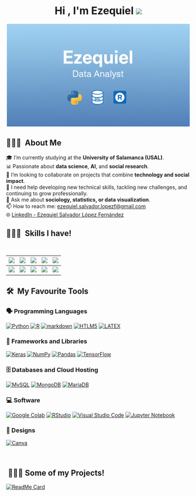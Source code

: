 <h1 align="center">Hi , I'm Ezequiel <img src="https://media.giphy.com/media/hvRJCLFzcasrR4ia7z/giphy.gif" width="35"></h1>

<p align="center">
  <img src="Ezequiel.png" alt="Banner" width="500"/>
</p>

## 👨🏼‍💻 &nbsp;About Me
🎓 I’m currently studying at the **University of Salamanca (USAL)**.  
📊 Passionate about **data science**, **AI**, and **social research**.  
🔭 I’m looking to collaborate on projects that combine **technology and social impact**.  
🤝 I need help developing new technical skills, tackling new challenges, and continuing to grow professionally.  
💬 Ask me about **sociology, statistics, or data visualization**.  
📫 How to reach me: [ezequiel.salvador.lopezf@gmail.com](mailto:ezequiel.salvador.lopezf@gmail.com)  
🌐 [LinkedIn - Ezequiel Salvador López Fernández](https://www.linkedin.com/in/ezequiel-salvador-l%C3%B3pez-fern%C3%A1ndez-858621386/)


## ⛹🏼‍♂️ &nbsp;Skills I have!
<Br>

|![](https://img.shields.io/badge/Machine%20Learning-brightgreen?style=for-the-badge)|![](https://img.shields.io/badge/ML-Supervized%20Learning-brightgreen?style=for-the-badge)|![](https://img.shields.io/badge/ML-Unsupervized%20Learning-brightgreen?style=for-the-badge)|![](https://img.shields.io/badge/Web%20Scraping-red?style=for-the-badge)|![](https://img.shields.io/badge/Dashboards-red?style=for-the-badge)|
|---|---|---|---|---|
|![](https://img.shields.io/badge/Data%20Science-blue?style=for-the-badge)|![](https://img.shields.io/badge/DS-Data%20Cleaning-blue?style=for-the-badge)|![](https://img.shields.io/badge/DS-Data%20Analysis-blue?style=for-the-badge)|![](https://img.shields.io/badge/DS-Data%20Visualization-blue?style=for-the-badge)|![](https://img.shields.io/badge/And%20More!-yellow?style=for-the-badge)|
  

## 🛠️ &nbsp;My Favourite Tools

### 🗣️ Programming Languages

<p>
    <a href="https://github.com/Bouaskaoun"><img alt="Python" src="https://img.shields.io/badge/python-3670A0?style=for-the-badge&logo=python&logoColor=ffdd54"></a>
  <a href="https://github.com/Ileriayo/markdown-badges?tab=readme-ov-file#table-of-contents"><img alt="R" src="https://img.shields.io/badge/r-%23276DC3.svg?style=for-the-badge&logo=r&logoColor=white"></a>
  <a href="https://github.com/Ileriayo/markdown-badges?tab=readme-ov-file#table-of-contents"><img alt="markdown" src="https://img.shields.io/badge/markdown-%23000000.svg?style=for-the-badge&logo=markdown&logoColor=white"></a>
  <a href="https://github.com/Bouaskaoun"><img alt="HTLM5" src="https://img.shields.io/badge/html5-%23E34F26.svg?style=for-the-badge&logo=html5&logoColor=white"></a>
  <a href="https://github.com/Bouaskaoun"><img alt="LATEX" src="https://img.shields.io/badge/latex-%23008080.svg?style=for-the-badge&logo=latex&logoColor=white"></a>

### 🧰 Frameworks and Libraries

<p>
    <a href="https://github.com/Bouaskaoun"><img alt="Keras" src="https://img.shields.io/badge/Keras%20-%23D00000.svg?logo=Keras&logoColor=white"></a>
    <a href="https://github.com/Bouaskaoun"><img alt="NumPy" src="https://img.shields.io/badge/Numpy%20-%23013243.svg?logo=numpy&logoColor=white"></a>
    <a href="https://github.com/Bouaskaoun"><img alt="Pandas" src="https://img.shields.io/badge/Pandas%20-%23150458.svg?logo=pandas&logoColor=white"></a>
    <a href="https://github.com/Bouaskaoun"><img alt="TensorFlow" src="https://img.shields.io/badge/TensorFlow%20-%23FF6F00.svg?logo=TensorFlow&logoColor=white"></a>
</p>

### 🗄️ Databases and Cloud Hosting

<p>
    <a href="https://github.com/Bouaskaoun"><img alt="MySQL" src="https://img.shields.io/badge/mysql-4479A1.svg?style=for-the-badge&logo=mysql&logoColor=white"></a>
    <a href="https://github.com/Bouaskaoun"><img alt="MongoDB" src ="https://img.shields.io/badge/MongoDB-%234ea94b.svg?style=for-the-badge&logo=mongodb&logoColor=white"></a>
  <a href="https://github.com/Bouaskaoun"><img alt="MariaDB" src ="https://img.shields.io/badge/MariaDB-003545?style=for-the-badge&logo=mariadb&logoColor=white"></a>
</p>

### 💻 Software

<p>
    <a href="https://github.com/Bouaskaoun"><img alt="Google Colab" src="https://img.shields.io/badge/Google%20Colab-%23F9A825.svg?style=for-the-badge&logo=googlecolab&logoColor=white"></a>
    <a href="https://github.com/Bouaskaoun"><img alt="RStudio" src="https://img.shields.io/badge/RStudio-4285F4?style=for-the-badge&logo=rstudio&logoColor=white"></a>
    <a href="https://github.com/Bouaskaoun"><img alt="Visual Studio Code" src="https://img.shields.io/badge/Visual%20Studio%20Code-0078d7.svg?style=for-the-badge&logo=visual-studio-code&logoColor=white"></a>
    <a href="https://github.com/Bouaskaoun"><img alt="Jupyter Notebook" src="https://img.shields.io/badge/jupyter-%23FA0F00.svg?style=for-the-badge&logo=jupyter&logoColor=white"></a> 
</p>

### 🎨 Designs

<p>
  <a href="https://github.com/Bouaskaoun"><img alt="Canva" src="https://img.shields.io/badge/Canva-%2300C4CC.svg?style=for-the-badge&logo=Canva&logoColor=white"></a>
<p>
</br>


## &nbsp;👨🏼‍🏭 Some of my Projects!
[![ReadMe Card](https://github-readme-stats.vercel.app/api/pin/?username=Aryagm&repo=California_Housing_Prices)](https://github.com/Aryagm/California_Housing_Prices)
